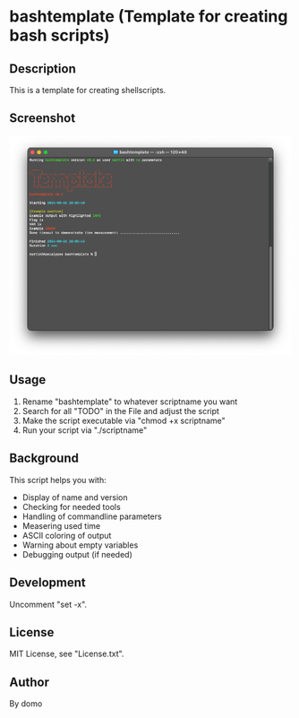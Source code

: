 
# bashtemplate (Template for creating bash scripts)

## Description

This is a template for creating shellscripts.

## Screenshot

![Screenshot](./Screenshot.png)

## Usage

1. Rename "bashtemplate" to whatever scriptname you want
2. Search for all "TODO" in the File and adjust the script
3. Make the script executable via "chmod +x scriptname"
4. Run your script via "./scriptname"

## Background

This script helps you with:

- Display of name and version
- Checking for needed tools
- Handling of commandline parameters
- Measering used time
- ASCII coloring of output
- Warning about empty variables
- Debugging output (if needed)

## Development

Uncomment "set -x".

## License

MIT License, see "License.txt".

## Author

By domo
